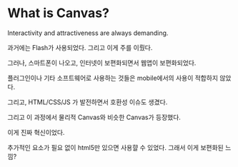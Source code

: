# What is Canvas?

Interactivity and attractiveness are always demanding.

과거에는 Flash가 사용되었다. 그리고 이게 주를 이뤘다.

그러나, 스마트폰이 나오고, 인터넷이 보편화되면서 웹앱이 보편화되었다.

플러그인이나 기타 소프트웨어로 사용하는 것들은 mobile에서의 사용이 적합하지 않았다.

그리고, HTML/CSS/JS 가 발전하면서 호환성 이슈도 생겼다.

그리고 이 과정에서 물리적 Canvas와 비슷한 Canvas가 등장했다.

이게 진짜 혁신이었다.

추가적인 요소가 필요 없이 html5만 있으면 사용햘 수 있었다. 그래서 이게 보편화된 느낌?